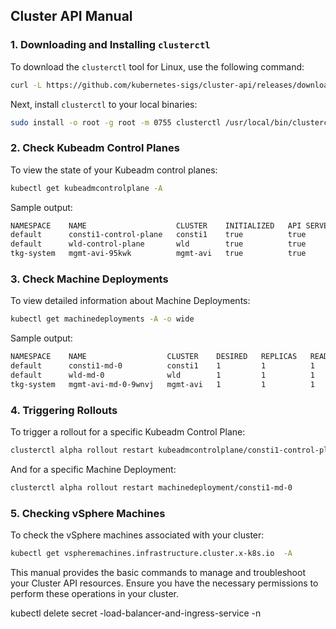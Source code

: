 ## Cluster API Manual

### 1. Downloading and Installing `clusterctl`

To download the `clusterctl` tool for Linux, use the following command:

```bash
curl -L https://github.com/kubernetes-sigs/cluster-api/releases/download/v1.5.3/clusterctl-linux-amd64 -o clusterctl
```

Next, install `clusterctl` to your local binaries:

```bash
sudo install -o root -g root -m 0755 clusterctl /usr/local/bin/clusterctl
```

### 2. Check Kubeadm Control Planes

To view the state of your Kubeadm control planes:

```bash
kubectl get kubeadmcontrolplane -A
```

Sample output:

```bash
NAMESPACE    NAME                    CLUSTER    INITIALIZED   API SERVER AVAILABLE   REPLICAS   READY   UPDATED   UNAVAILABLE   AGE     VERSION
default      consti1-control-plane   consti1    true          true                   2          1       1         1             2d22h   v1.26.5+vmware.2
default      wld-control-plane       wld        true          true                   1          1       1         0             4d20h   v1.26.5+vmware.2
tkg-system   mgmt-avi-95kwk          mgmt-avi   true          true                   1          1       1                       4d21h   v1.26.5+vmware.2
```

### 3. Check Machine Deployments

To view detailed information about Machine Deployments:

```bash
kubectl get machinedeployments -A -o wide
```

Sample output:

```bash
NAMESPACE    NAME                  CLUSTER    DESIRED   REPLICAS   READY   UPDATED   UNAVAILABLE   PHASE     AGE     VERSION
default      consti1-md-0          consti1    1         1          1       1         0             Running   2d22h   v1.26.5+vmware.2
default      wld-md-0              wld        1         1          1       1         0             Running   4d20h   v1.26.5+vmware.2
tkg-system   mgmt-avi-md-0-9wnvj   mgmt-avi   1         1          1       1         0             Running   4d21h   v1.26.5+vmware.2
```

### 4. Triggering Rollouts

To trigger a rollout for a specific Kubeadm Control Plane:

```bash
clusterctl alpha rollout restart kubeadmcontrolplane/consti1-control-plane
```

And for a specific Machine Deployment:

```bash
clusterctl alpha rollout restart machinedeployment/consti1-md-0
```

### 5. Checking vSphere Machines

To check the vSphere machines associated with your cluster:

```bash
kubectl get vspheremachines.infrastructure.cluster.x-k8s.io  -A
```

This manual provides the basic commands to manage and troubleshoot your Cluster API resources. Ensure you have the necessary permissions to perform these operations in your cluster.


kubectl delete secret <workload cluster name>-load-balancer-and-ingress-service -n <workload cluster name space>